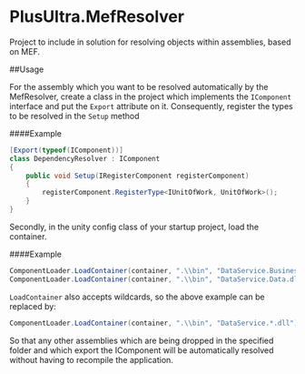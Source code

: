 # PlusUltra.MefResolver
Project to include in solution for resolving objects within assemblies, based on MEF.

##Usage

For the assembly which you want to be resolved automatically by the MefResolver, create a class in the project which implements the ```IComponent``` interface and put the ```Export``` attribute on it. Consequently, register the types to be resolved in the ```Setup``` method

####Example
```C#
[Export(typeof(IComponent))]
class DependencyResolver : IComponent
{
    public void Setup(IRegisterComponent registerComponent)
    {
        registerComponent.RegisterType<IUnitOfWork, UnitOfWork>();
    }
}
```

Secondly, in the unity config class of your startup project, load the container.

####Example

```C#
ComponentLoader.LoadContainer(container, ".\\bin", "DataService.BusinessServices.dll");
ComponentLoader.LoadContainer(container, ".\\bin", "DataService.Data.dll");
```

```LoadContainer``` also accepts wildcards, so the above example can be replaced by:

```C#
ComponentLoader.LoadContainer(container, ".\\bin", "DataService.*.dll");
```

So that any other assemblies which are being dropped in the specified folder and which export the IComponent will be automatically resolved without having to recompile the application.

